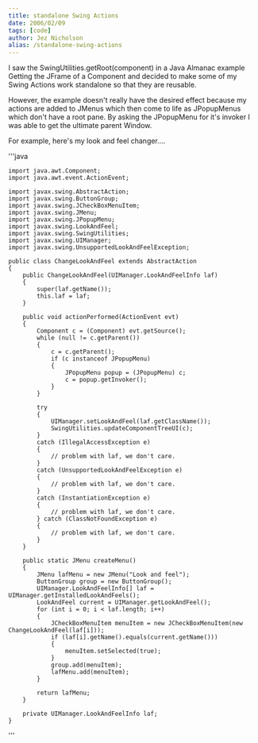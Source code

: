 ```yaml
---
title: standalone Swing Actions
date: 2006/02/09
tags: [code]
author: Jez Nicholson
alias: /standalone-swing-actions
---
```

I saw the SwingUtilities.getRoot(component) in a Java Almanac example Getting the JFrame of a Component and decided to make some of my Swing Actions work standalone so that they are reusable.

However, the example doesn't really have the desired effect because my actions are added to JMenus which then come to life as JPopupMenus which don't have a root pane. By asking the JPopupMenu for it's invoker I was able to get the ultimate parent Window.

For example, here's my look and feel changer....

'''java

    import java.awt.Component;
    import java.awt.event.ActionEvent;
    
    import javax.swing.AbstractAction;
    import javax.swing.ButtonGroup;
    import javax.swing.JCheckBoxMenuItem;
    import javax.swing.JMenu;
    import javax.swing.JPopupMenu;
    import javax.swing.LookAndFeel;
    import javax.swing.SwingUtilities;
    import javax.swing.UIManager;
    import javax.swing.UnsupportedLookAndFeelException;
    
    public class ChangeLookAndFeel extends AbstractAction
    {
        public ChangeLookAndFeel(UIManager.LookAndFeelInfo laf)
        {
            super(laf.getName());
            this.laf = laf;
        }
    
        public void actionPerformed(ActionEvent evt)
        {
            Component c = (Component) evt.getSource();
            while (null != c.getParent())
            {
                c = c.getParent();
                if (c instanceof JPopupMenu)
                {
                    JPopupMenu popup = (JPopupMenu) c;
                    c = popup.getInvoker();
                }
            }
            
            try
            {
                UIManager.setLookAndFeel(laf.getClassName());
                SwingUtilities.updateComponentTreeUI(c);
            }
            catch (IllegalAccessException e)
            {
                // problem with laf, we don't care.
            }
            catch (UnsupportedLookAndFeelException e)
            {
                // problem with laf, we don't care.
            }
            catch (InstantiationException e)
            {
                // problem with laf, we don't care.
            } catch (ClassNotFoundException e)
            {
                // problem with laf, we don't care.
            }
        }
        
        public static JMenu createMenu()
        {
            JMenu lafMenu = new JMenu("Look and feel");
            ButtonGroup group = new ButtonGroup();
            UIManager.LookAndFeelInfo[] laf = UIManager.getInstalledLookAndFeels();
            LookAndFeel current = UIManager.getLookAndFeel();
            for (int i = 0; i < laf.length; i++)
            {
                JCheckBoxMenuItem menuItem = new JCheckBoxMenuItem(new ChangeLookAndFeel(laf[i]));
                if (laf[i].getName().equals(current.getName()))
                {
                    menuItem.setSelected(true);
                }
                group.add(menuItem);
                lafMenu.add(menuItem);
            }
            
            return lafMenu;
        }
        
        private UIManager.LookAndFeelInfo laf;
    }
'''